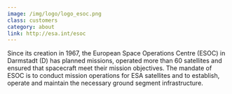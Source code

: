 ```yaml
---
image: /img/logo/logo_esoc.png
class: customers
category: about
link: http://esa.int/esoc
---
```


Since its creation in 1967, the European Space Operations Centre
(ESOC) in Darmstadt (D) has planned missions, operated more than 60
satellites and ensured that spacecraft meet their mission
objectives. The mandate of ESOC is to conduct mission operations for
ESA satellites and to establish, operate and maintain the necessary
ground segment infrastructure.

